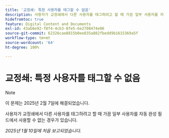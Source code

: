 ```yaml
---
title: '교정쇄: 특정 사용자를 태그할 수 없음'
description: 사용자가 교정쇄에서 다른 사용자를 태그하려고 할 때 가끔 일부 사용자를 자동 완성 필드에서 사용할 수 없는 경우가 있습니다.
hidefromtoc: true
feature: Digital Content and Documents
exl-id: 43ab6e92-f8f4-4cb3-8fe5-6e2708474e06
source-git-commit: 62326cae8815b0ee835a882fbedd9b1615369a5f
workflow-type: tm+mt
source-wordcount: '64'
ht-degree: 100%

---
```


# 교정쇄: 특정 사용자를 태그할 수 없음

>[!NOTE]
>
>이 문제는 2025년 2월 7일에 해결되었습니다.

사용자가 교정쇄에서 다른 사용자를 태그하려고 할 때 가끔 일부 사용자를 자동 완성 필드에서 사용할 수 없는 경우가 있습니다.

_2025년 1월 10일에 처음 보고되었습니다._
